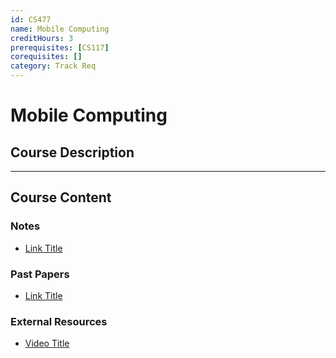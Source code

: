 ```yaml
---
id: CS477
name: Mobile Computing
creditHours: 3
prerequisites: [CS117]
corequisites: []
category: Track Req
---
```


# Mobile Computing

## Course Description
<Description>

---

## Course Content

### Notes
- [Link Title](https://link.com)

### Past Papers
- [Link Title](https://link.com)

### External Resources
- [Video Title](https://link.com)
